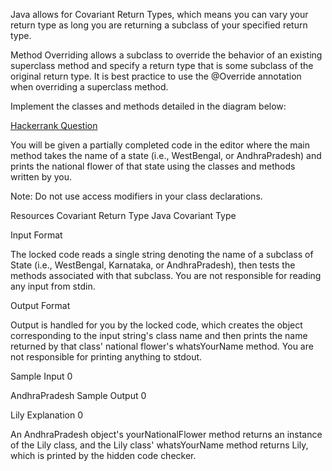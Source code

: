 Java allows for Covariant Return Types, which means you can vary your return type as long you are returning a subclass of your specified return type.

Method Overriding allows a subclass to override the behavior of an existing superclass method and specify a return type that is some subclass of the original return type. It is best practice to use the @Override annotation when overriding a superclass method.

Implement the classes and methods detailed in the diagram below:

[Hackerrank Question](https://www.hackerrank.com/challenges/java-covariance/problem?isFullScreen=false)

You will be given a partially completed code in the editor where the main method takes the name of a state (i.e., WestBengal, or AndhraPradesh) and prints the national flower of that state using the classes and methods written by you.

Note: Do not use access modifiers in your class declarations.

Resources
Covariant Return Type
Java Covariant Type

Input Format

The locked code reads a single string denoting the name of a subclass of State (i.e., WestBengal, Karnataka, or AndhraPradesh), then tests the methods associated with that subclass. You are not responsible for reading any input from stdin.

Output Format

Output is handled for you by the locked code, which creates the object corresponding to the input string's class name and then prints the name returned by that class' national flower's whatsYourName method. You are not responsible for printing anything to stdout.

Sample Input 0

AndhraPradesh
Sample Output 0

Lily
Explanation 0

An AndhraPradesh object's yourNationalFlower method returns an instance of the Lily class, and the Lily class' whatsYourName method returns Lily, which is printed by the hidden code checker.
